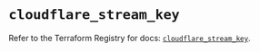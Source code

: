 # `cloudflare_stream_key`

Refer to the Terraform Registry for docs: [`cloudflare_stream_key`](https://registry.terraform.io/providers/cloudflare/cloudflare/5.11.0/docs/resources/stream_key).
